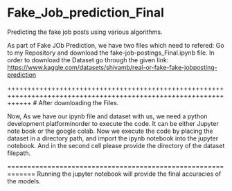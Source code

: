 # Fake_Job_prediction_Final
Predicting the fake job posts using various algorithms.

As part of Fake JOb Prediction, we have two files which need to refered:
Go to my Repository and download the fake-job-postings_Final.ipynb file.
      In order to download the Dataset go through the given link: 
                  https://www.kaggle.com/datasets/shivamb/real-or-fake-fake-jobposting-prediction
                  
++++++++++++++++++++++++++++++++++++++++++++++++++++++++++++++++++++++++++++++++++++++++++++++++++++++++++++++++++ # After downloading the Files.

Now, As we have our ipynb file and dataset with us, we need a python development platforminorder to execute the code. It can be either Jupyter note book or the google colab. Now we execute the code by placing the dataset in a directory path, and import the ipynb notebook into the jupyter notebook. And in the second cell please provide the directory of the dataset filepath.

=============================================================
Running the jupyter notebook will provide the final accuracies of the models. 

